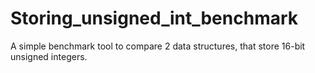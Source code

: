# Storing_unsigned_int_benchmark
A simple benchmark tool to compare 2 data structures, that store 16-bit unsigned integers.
